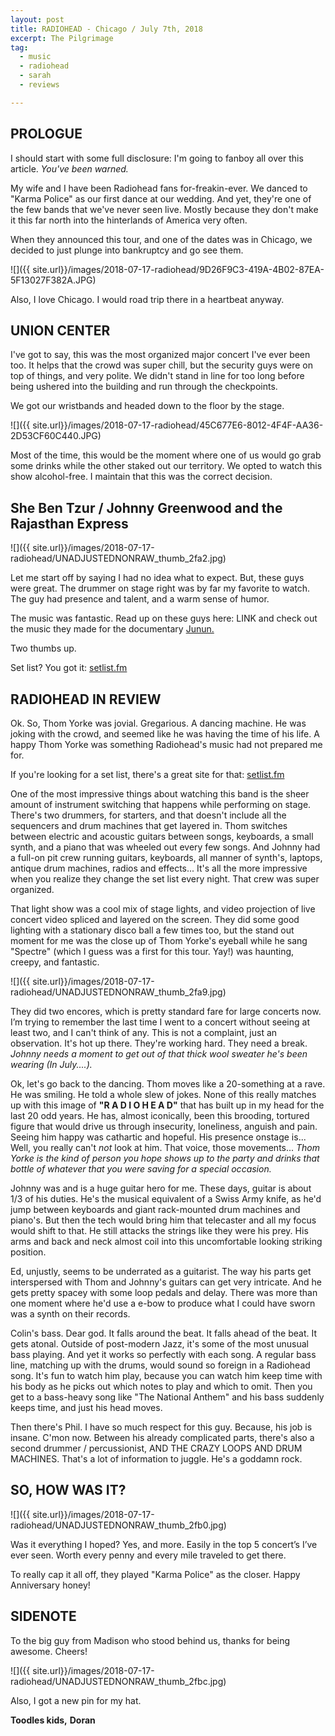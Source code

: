```yaml
---
layout: post
title: RADIOHEAD - Chicago / July 7th, 2018
excerpt: The Pilgrimage
tag:
  - music
  - radiohead
  - sarah
  - reviews

---
```


## PROLOGUE

I should start with some full disclosure: I'm going to fanboy all over this article. *You've been warned.*

My wife and I have been Radiohead fans for-freakin-ever. We danced to "Karma Police" as our first dance at our wedding. And yet, they're one of the few bands that we've never seen live. Mostly because they don't make it this far north into the hinterlands of America very often.

When they announced this tour, and one of the dates was in Chicago, we decided to just plunge into bankruptcy and go see them.

![]({{ site.url}}/images/2018-07-17-radiohead/9D26F9C3-419A-4B02-87EA-5F13027F382A.JPG)

Also, I love Chicago. I would road trip there in a heartbeat anyway.

## UNION CENTER
I've got to say, this was the most organized major concert I've ever been too. It helps that the crowd was super chill, but the security guys were on top of things, and very polite. We didn't stand in line for too long before being ushered into the building and run through the checkpoints.

We got our wristbands and headed down to the floor by the stage.

![]({{ site.url}}/images/2018-07-17-radiohead/45C677E6-8012-4F4F-AA36-2D53CF60C440.JPG)

Most of the time, this would be the moment where one of us would go grab some drinks while the other staked out our territory. We opted to watch this show alcohol-free. I maintain that this was the correct decision.

## She Ben Tzur / Johnny Greenwood and the Rajasthan Express

![]({{ site.url}}/images/2018-07-17-radiohead/UNADJUSTEDNONRAW_thumb_2fa2.jpg)


Let me start off by saying I had no idea what to expect. But, these guys were great. The drummer on stage right was by far my favorite to watch. The guy had presence and talent, and a warm sense of humor.

The music was fantastic. Read up on these guys here: LINK and check out the music they made for the documentary [Junun.][928d31a8]

  [928d31a8]: https://itunes.apple.com/US/movie/id1059186593 "Junun - Genre: Music Documentaries
Released: 2015"

Two thumbs up.

Set list? You got it: [setlist.fm](https://www.setlist.fm/setlists/shye-ben-tzur-jonny-greenwood-and-the-rajasthan-express-53c2ef8d.html)

## RADIOHEAD IN REVIEW
Ok. So, Thom Yorke was jovial. Gregarious. A dancing machine. He was joking with the crowd, and seemed like he was having the time of his life. A happy Thom Yorke was something Radiohead's music had not prepared me for.

If you're looking for a set list, there's a great site for that: [setlist.fm](https://www.setlist.fm/setlist/radiohead/2018/united-center-chicago-il-63ea622f.html)

One of the most impressive things about watching this band is the sheer amount of instrument switching that happens while performing on stage. There's two drummers, for starters, and that doesn't include all the sequencers and drum machines that get layered in. Thom switches between electric and acoustic guitars between songs, keyboards, a small synth, and a piano that was wheeled out every few songs. And Johnny had a full-on pit crew running guitars, keyboards, all manner of synth's, laptops, antique drum machines, radios and effects...  It's all the more impressive when you realize they change the set list every night. That crew was super organized.

That light show was a cool mix of stage lights, and video projection of live concert video spliced and layered on the screen. They did some good lighting with a stationary disco ball a few times too, but the stand out moment for me was the close up of Thom Yorke's eyeball while he sang "Spectre" (which I guess was a first for this tour. Yay!) was haunting, creepy, and fantastic.

![]({{ site.url}}/images/2018-07-17-radiohead/UNADJUSTEDNONRAW_thumb_2fa9.jpg)


They did two encores, which is pretty standard fare for large concerts now. I’m trying to remember the last time I went to a concert without seeing at least two, and I can't think of any. This is not a complaint, just an observation. It's hot up there. They're working hard. They need a break. *Johnny needs a moment to get out of that thick wool sweater he's been wearing (In July....).*

Ok, let's go back to the dancing. Thom moves like a 20-something at a rave. He was smiling. He told a whole slew of jokes. None of this really matches up with this image of **"R A D I O H E A D"** that has built up in my head for the last 20 odd years. He has, almost iconically, been this brooding, tortured figure that would drive us through insecurity, loneliness, anguish and pain. Seeing him happy was cathartic and hopeful. His presence onstage is... Well, you really can't *not* look at him. That voice, those movements... *Thom Yorke is the kind of person you hope shows up to the party and drinks that bottle of whatever that you were saving for a special occasion.*

Johnny was and is a huge guitar hero for me. These days, guitar is about 1/3 of his duties. He's the musical equivalent of a Swiss Army knife, as he'd jump between keyboards and giant rack-mounted drum machines and piano's. But then the tech would bring him that telecaster and all my focus would shift to that. He still attacks the strings like they were his prey. His arms and back and neck almost coil into this uncomfortable looking striking position.

Ed, unjustly, seems to be underrated as a guitarist. The way his parts get interspersed with Thom and Johnny's guitars can get very intricate. And he gets pretty spacey with some loop pedals and delay. There was more than one moment where he'd use a e-bow to produce what I could have sworn was a synth on their records.

Colin's bass. Dear god. It falls around the beat. It falls ahead of the beat. It gets atonal. Outside of post-modern Jazz, it's some of the most unusual bass playing. And yet it works so perfectly with each song. A regular bass line, matching up with the drums, would sound so foreign in a Radiohead song. It's fun to watch him play, because you can watch him keep time with his body as he picks out which notes to play and which to omit. Then you get to a bass-heavy song like "The National Anthem" and his bass suddenly keeps time, and just his head moves.

Then there's Phil. I have so much respect for this guy. Because, his job is insane. C'mon now. Between his already complicated parts, there's also a second drummer / percussionist, AND THE CRAZY LOOPS AND DRUM MACHINES. That's a lot of information to juggle. He's a goddamn rock.

## SO, HOW WAS IT?
![]({{ site.url}}/images/2018-07-17-radiohead/UNADJUSTEDNONRAW_thumb_2fb0.jpg)

Was it everything I hoped? Yes, and more. Easily in the top 5 concert’s I’ve ever seen. Worth every penny and every mile traveled to get there.

To really cap it all off, they played "Karma Police" as the closer. Happy Anniversary honey!

## SIDENOTE
To the big guy from Madison who stood behind us, thanks for being awesome. Cheers!

![]({{ site.url}}/images/2018-07-17-radiohead/UNADJUSTEDNONRAW_thumb_2fbc.jpg)

Also, I got a new pin for my hat.

**Toodles kids,**
**Doran**
